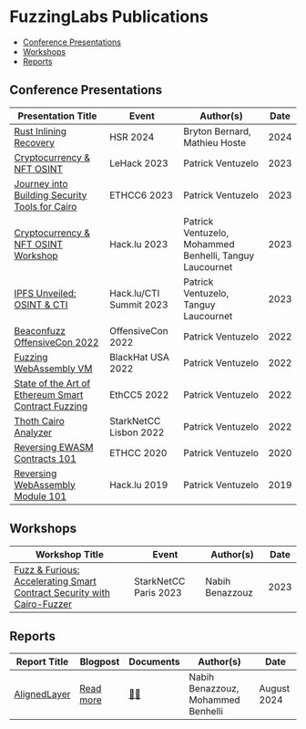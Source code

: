# FuzzingLabs Publications

* [Conference Presentations](#presentations)
* [Workshops](#workshops)
* [Reports](#reports)

## Conference Presentations

| Presentation Title                                                         | Event                               | Author(s)                          | Date |
| -------------------------------------------------------------------------- | ----------------------------------- | ---------------------------------- | ---- |
| [Rust Inlining Recovery](presentations/Talk_HSR.pdf)                       | HSR 2024                            | Bryton Bernard, Mathieu Hoste       | 2024 |
| [Cryptocurrency & NFT OSINT](presentations/Cryptocurrency_NFT_OSINT_LeHack2023.pdf) | LeHack 2023                         | Patrick Ventuzelo                   | 2023 |
| [Journey into Building Security Tools for Cairo](presentations/ETHCC6_Journey_into_building_security_tools_for_Cairo.pdf) | ETHCC6 2023                         | Patrick Ventuzelo                   | 2023 |
| [Cryptocurrency & NFT OSINT Workshop](presentations/hacklu20233_Cryptocurrency_NFT_OSINT_Workshop.pdf) | Hack.lu 2023                        | Patrick Ventuzelo, Mohammed Benhelli, Tanguy Laucournet | 2023 |
| [IPFS Unveiled: OSINT & CTI](presentations/Hacklu_CTISummit2023_IPFS_Unveiled_OSINT_CTI.pdf) | Hack.lu/CTI Summit 2023             | Patrick Ventuzelo, Tanguy Laucournet | 2023 |
| [Beaconfuzz OffensiveCon 2022](presentations/Beaconfuzz_OffensiveCon2022_patrick_ventuzelo.pdf)   | OffensiveCon 2022                   | Patrick Ventuzelo                   | 2022 |
| [Fuzzing WebAssembly VM](presentations/BHUSA22_fuzzing_webassembly_vm_patrick_ventuzelo.pdf) | BlackHat USA 2022                   | Patrick Ventuzelo                   | 2022 |
| [State of the Art of Ethereum Smart Contract Fuzzing](presentations/EthCC5_Fuzzinglabs_State_of_the_Art_of_Ethereum_Smart_Contract_Fuzzing.pdf) | EthCC5 2022                         | Patrick Ventuzelo                   | 2022 |
| [Thoth Cairo Analyzer](presentations/Thoth_cairo_analyzer_starknetcc_lisbon_2022.pdf) | StarkNetCC Lisbon 2022              | Patrick Ventuzelo                   | 2022 |
| [Reversing EWASM Contracts 101](presentations/ETHCC2020_reversing_ewasm_contact_101_last.pdf) | ETHCC 2020                          | Patrick Ventuzelo                   | 2020 |
| [Reversing WebAssembly Module 101](presentations/hacklu_2019_Reversing_WebAssembly_Module_101.pdf) | Hack.lu 2019                        | Patrick Ventuzelo                   | 2019 |

## Workshops

| Workshop Title | Event                    | Author(s)             | Date      |
| -------------- | ------------------------ | --------------------- | --------- |
| [Fuzz & Furious: Accelerating Smart Contract Security with Cairo-Fuzzer](workshops/Workshop%20StarknetCC%202023%20-%20Cairo-Fuzzer.pdf) | StarkNetCC Paris 2023 | Nabih Benazzouz          | 2023 |

## Reports

| Report Title      | Blogpost                                              | Documents                         | Author(s)                              | Date        |
| ----------------- | ----------------------------------------------------- | --------------------------------- | -------------------------------------- | ----------- |
| [AlignedLayer](https://alignedlayer.com/) | [Read more](https://alignedlayer.com/blogpost)        | [📄✅](reports/alignedlayer%20-%20reports.pdf) | Nabih Benazzouz, Mohammed Benhelli | August 2024 |

